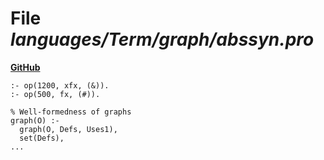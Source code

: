 # File _languages/Term/graph/abssyn.pro_
**[GitHub](https://github.com/softlang/yas/blob/master/languages/Term/graph/abssyn.pro)**
```
:- op(1200, xfx, (&)).
:- op(500, fx, (#)).

% Well-formedness of graphs
graph(O) :- 
  graph(O, Defs, Uses1),
  set(Defs),
...
```
